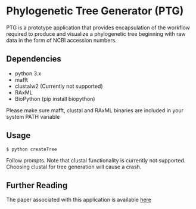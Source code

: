 # Phylogenetic Tree Generator (PTG) 
PTG is a prototype application that provides encapsulation of the workflow required to produce and visualize a
phylogenetic tree beginning with raw data in the form of NCBI accession numbers.

## Dependencies
* python 3.x
* mafft
* clustalw2 (Currently not supported)
* RAxML 
* BioPython (pip install biopython)

Please make sure mafft, clustal and RAxML binaries are included in your system PATH variable
 
## Usage
```shell script
$ python createTree
```
Follow prompts. Note that clustal functionality is currently not supported. Choosing clustal for tree generation
will cause a crash. 

## Further Reading
The paper associated with this application is available
[here](https://github.com/mnygard/PhyloTreeApp/blob/master/Nygard_Paper.pdf)




